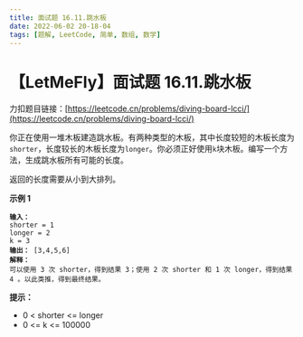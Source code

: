 ```yaml
---
title: 面试题 16.11.跳水板
date: 2022-06-02 20-18-04
tags: [题解, LeetCode, 简单, 数组, 数学]
---
```


# 【LetMeFly】面试题 16.11.跳水板

力扣题目链接：[https://leetcode.cn/problems/diving-board-lcci/](https://leetcode.cn/problems/diving-board-lcci/)

<p>你正在使用一堆木板建造跳水板。有两种类型的木板，其中长度较短的木板长度为<code>shorter</code>，长度较长的木板长度为<code>longer</code>。你必须正好使用<code>k</code>块木板。编写一个方法，生成跳水板所有可能的长度。</p>

<p>返回的长度需要从小到大排列。</p>

<p><strong>示例 1</strong></p>

<pre><code><strong>输入：</strong>
shorter = 1
longer = 2
k = 3
<strong>输出：</strong> [3,4,5,6]
<strong>解释：</strong>
可以使用 3 次 shorter，得到结果 3；使用 2 次 shorter 和 1 次 longer，得到结果 4 。以此类推，得到最终结果。</code></pre>

<p><strong>提示：</strong></p>

<ul>
	<li>0 &lt; shorter &lt;= longer</li>
	<li>0 &lt;= k &lt;= 100000</li>
</ul>


    